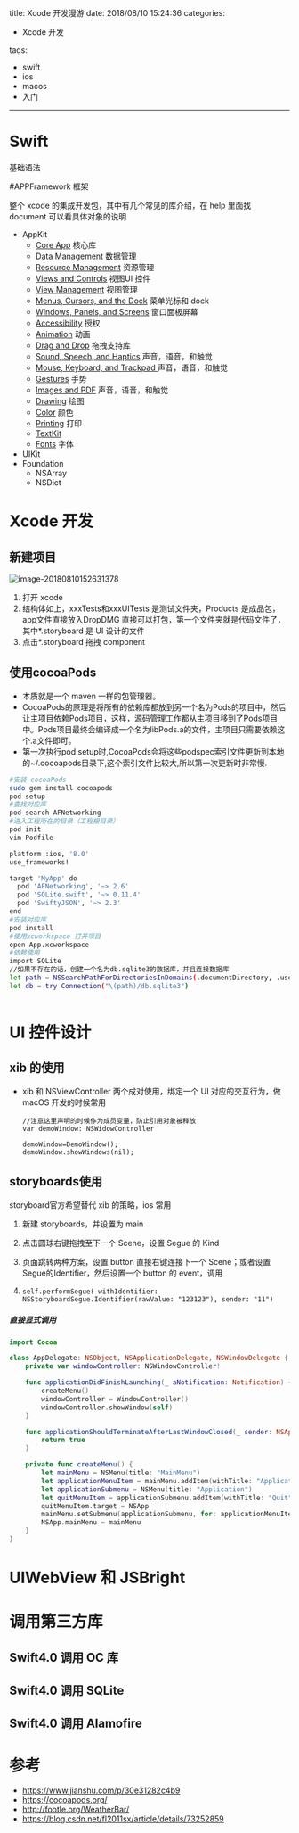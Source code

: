title: Xcode 开发漫游
date: 2018/08/10 15:24:36
categories:

- Xcode 开发

tags:

-  swift
-  ios
- macos 
- 入门

---



# Swift

基础语法



#APPFramework 框架

整个 xcode 的集成开发包，其中有几个常见的库介绍，在 help 里面找 document 可以看具体对象的说明

* AppKit
  * [Core App](https://link.jianshu.com?t=apple-reference-documentation%3A%2F%2Ftc2870785) 核心库
  * [Data Management](https://link.jianshu.com?t=apple-reference-documentation%3A%2F%2Ftc2871784) 数据管理
  * [Resource Management](https://link.jianshu.com?t=apple-reference-documentation%3A%2F%2Ftc2870786) 资源管理
  * [Views and Controls](https://link.jianshu.com?t=apple-reference-documentation%3A%2F%2Ftc2870789) 视图UI 控件
  * [View Management](https://link.jianshu.com?t=apple-reference-documentation%3A%2F%2Ftc2870790) 视图管理
  * [Menus, Cursors, and the Dock](https://link.jianshu.com?t=apple-reference-documentation%3A%2F%2Ftc2870791) 菜单光标和 dock
  * [Windows, Panels, and Screens](https://link.jianshu.com?t=apple-reference-documentation%3A%2F%2Ftc2870788) 窗口面板屏幕
  * [Accessibility](https://link.jianshu.com?t=apple-reference-documentation%3A%2F%2Ftc2870795) 授权
  * [Animation](https://link.jianshu.com?t=apple-reference-documentation%3A%2F%2Ftc2870793) 动画
  * [Drag and Drop](https://link.jianshu.com?t=apple-reference-documentation%3A%2F%2Ftc2870794) 拖拽支持库
  * [Sound, Speech, and Haptics](https://link.jianshu.com?t=apple-reference-documentation%3A%2F%2Ftc2870796) 声音，语音，和触觉
  * [Mouse, Keyboard, and Trackpad ](https://link.jianshu.com?t=apple-reference-documentation%3A%2F%2Ftc2870797) 声音，语音，和触觉
  * [Gestures](https://link.jianshu.com?t=apple-reference-documentation%3A%2F%2Ftc2870798)  手势
  * [Images and PDF](https://link.jianshu.com?t=apple-reference-documentation%3A%2F%2Ftc2870821)  声音，语音，和触觉
  * [Drawing](https://link.jianshu.com?t=apple-reference-documentation%3A%2F%2Ftc2870822)  绘图
  * [Color](https://link.jianshu.com?t=apple-reference-documentation%3A%2F%2Ftc2880984)  颜色
  * [Printing](https://link.jianshu.com?t=apple-reference-documentation%3A%2F%2Ftc2870823)  打印
  * [TextKit](https://link.jianshu.com?t=apple-reference-documentation%3A%2F%2Ftc2870801)
  * [Fonts](https://link.jianshu.com?t=apple-reference-documentation%3A%2F%2Ftc2870802) 字体
* UIKit
* Foundation
  * NSArray
  * NSDict



# Xcode 开发

## 新建项目

![image-20180810152631378](http://img.zuoyun.me/20180810153388798150971.png)

1. 打开 xcode
2. 结构体如上，xxxTests和xxxUITests 是测试文件夹，Products 是成品包，app文件直接放入DropDMG 直接可以打包，第一个文件夹就是代码文件了，其中*.storyboard 是 UI 设计的文件
3.  点击*.storyboard 拖拽 component

## 使用cocoaPods

* 本质就是一个 maven 一样的包管理器。
* CocoaPods的原理是将所有的依赖库都放到另一个名为Pods的项目中，然后让主项目依赖Pods项目，这样，源码管理工作都从主项目移到了Pods项目中。Pods项目最终会编译成一个名为libPods.a的文件，主项目只需要依赖这个.a文件即可。
* 第一次执行pod setup时,CocoaPods会将这些podspec索引文件更新到本地的~/.cocoapods目录下,这个索引文件比较大,所以第一次更新时非常慢.

```bash
#安装 cocoaPods
sudo gem install cocoapods
pod setup
#查找对应库
pod search AFNetworking
#进入工程所在的目录（工程根目录）
pod init
vim Podfile

platform :ios, '8.0'
use_frameworks!

target 'MyApp' do
  pod 'AFNetworking', '~> 2.6'
  pod 'SQLite.swift', '~> 0.11.4'
  pod 'SwiftyJSON', '~> 2.3'
end
#安装对应库
pod install
#使用xcworkspace 打开项目
open App.xcworkspace
#依赖使用
import SQLite
//如果不存在的话，创建一个名为db.sqlite3的数据库，并且连接数据库 
let path = NSSearchPathForDirectoriesInDomains(.documentDirectory, .userDomainMask, true).first! 
let db = try Connection("\(path)/db.sqlite3")



```



# UI 控件设计

## xib 的使用

* xib 和 NSViewController 两个成对使用，绑定一个 UI 对应的交互行为，做 macOS 开发的时候常用

  ```
  //注意这里声明的时候作为成员变量，防止引用对象被释放
  var demoWindow: NSWidowController
  
  demoWindow=DemoWindow();
  demoWindow.showWindows(nil);
  ```



## storyboards使用

storyboard官方希望替代 xib 的策略，ios 常用

1. 新建 storyboards，并设置为 main

2. 点击圆球右键拖拽至下一个 Scene，设置 Segue 的 Kind

3. 页面跳转两种方案，设置 button 直接右键连接下一个 Scene；或者设置Segue的Identifier，然后设置一个 button 的 event，调用

4. ```
   self.performSegue( withIdentifier: NSStoryboardSegue.Identifier(rawValue: "123123"), sender: "11")
   ```

##### 直接显式调用

```swift
import Cocoa

class AppDelegate: NSObject, NSApplicationDelegate, NSWindowDelegate {
    private var windowController: NSWindowController!

    func applicationDidFinishLaunching(_ aNotification: Notification) {
        createMenu()
        windowController = WindowController()
        windowController.showWindow(self)
    }

    func applicationShouldTerminateAfterLastWindowClosed(_ sender: NSApplication) -> Bool {
        return true
    }

    private func createMenu() {
        let mainMenu = NSMenu(title: "MainMenu")
        let applicationMenuItem = mainMenu.addItem(withTitle: "Application", action: nil, keyEquivalent: "")
        let applicationSubmenu = NSMenu(title: "Application")
        let quitMenuItem = applicationSubmenu.addItem(withTitle: "Quit", action:#selector(NSApplication.terminate(_:)), keyEquivalent:"q")
        quitMenuItem.target = NSApp
        mainMenu.setSubmenu(applicationSubmenu, for: applicationMenuItem)
        NSApp.mainMenu = mainMenu
    }
}

```



# UIWebView 和 JSBright

# 调用第三方库

## Swift4.0 调用 OC 库

## Swift4.0 调用 SQLite

## Swift4.0 调用 Alamofire

# 参考

* https://www.jianshu.com/p/30e31282c4b9
* https://cocoapods.org/
* http://footle.org/WeatherBar/
* https://blog.csdn.net/fl2011sx/article/details/73252859